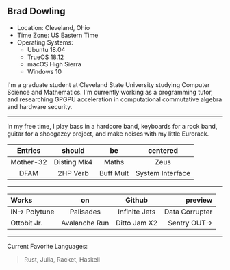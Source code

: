 <!-- My OLE Treehouses Profile -->

Brad Dowling
------------

- Location: Cleveland, Ohio
- Time Zone: US Eastern Time
- Operating Systems: 
  - Ubuntu 18.04
  - TrueOS 18.12
  - macOS High Sierra
  - Windows 10

I'm a graduate student at Cleveland State University studying Computer Science and Mathematics. I'm currently working as a programming tutor, and researching GPGPU acceleration in computational commutative algebra and hardware security.

---

In my free time, I play bass in a hardcore band, keyboards for a rock band, guitar for a shoegazey project, and make noises with my little Eurorack.

| Entries   | should      | be        | centered         |
|:---------:|:-----------:|:---------:|:----------------:|
| Mother-32 | Disting Mk4 | Maths     | Zeus             |
| DFAM      | 2HP Verb    | Buff Mult | System Interface |

---

| Works         | on            | Github         | preview        |
|:------------- |:-------------:|:--------------:| --------------:|
| IN-> Polytune | Palisades     | Infinite Jets  | Data Corrupter |
| Ottobit Jr.   | Avalanche Run | Ditto Jam X2   | Sentry OUT->   |

---

Current Favorite Languages:

> Rust, Julia, Racket, Haskell
